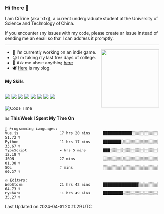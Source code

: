 ### Hi there 👋

I am CiTrine (aka txtxj), a current undergraduate student at the University of Science and Technology of China.

If you encounter any issues with my code, please create an issue instead of sending me an email so that I can address it promptly.

---

<img align="right" height="190" src="http://github-profile-summary-cards.vercel.app/api/cards/stats?username=txtxj&theme=vue">

- 🌱 I'm currently working on an indie game.
- 😉 I'm taking my last free days of college.
- 💬 Ask me about anything [here](https://github.com/txtxj/txtxj/issues).
- 🕊️ [Here](https://txtxj.top) is my blog.

#### My Skills

![](https://img.shields.io/badge/Unity-000000?logo=unity&logoColor=fff)
![](https://img.shields.io/badge/C%23-239120?logo=csharp&logoColor=fff)
![](https://img.shields.io/badge/Python-3e74a2?logo=python&logoColor=fff)
![](https://img.shields.io/badge/C++-65318e?logo=cplusplus&logoColor=fff)
![](https://img.shields.io/badge/C-5654a2?logo=c&logoColor=fff)
![](https://img.shields.io/badge/Vue-4FC08D?logo=vuedotjs&logoColor=fff)
![](https://img.shields.io/badge/Blender-f5792a?logo=blender&logoColor=fff)
![](https://img.shields.io/badge/MS%20SQL-cc2927?logo=microsoftsqlserver&logoColor=fff)
---

<!--START_SECTION:waka-->
![Code Time](http://img.shields.io/badge/Code%20Time-1%2C748%20hrs%2040%20mins-blue)

📊 **This Week I Spent My Time On** 

```text
💬 Programming Languages: 
Vue.js                   17 hrs 20 mins      █████████████░░░░░░░░░░░░   51.72 % 
Python                   11 hrs 17 mins      ████████░░░░░░░░░░░░░░░░░   33.67 % 
TypeScript               4 hrs 5 mins        ███░░░░░░░░░░░░░░░░░░░░░░   12.18 % 
JSON                     27 mins             ░░░░░░░░░░░░░░░░░░░░░░░░░   01.38 % 
SQL                      7 mins              ░░░░░░░░░░░░░░░░░░░░░░░░░   00.37 % 

🔥 Editors: 
WebStorm                 21 hrs 42 mins      ████████████████░░░░░░░░░   64.73 % 
PyCharm                  11 hrs 49 mins      █████████░░░░░░░░░░░░░░░░   35.27 % 
```


 Last Updated on 2024-04-01 20:11:29 UTC
<!--END_SECTION:waka-->
